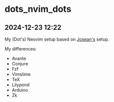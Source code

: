 # dots_nvim_dots

## 2024-12-23 12:22

My (Dot's) Neovim setup based on [Josean's](https://github.com/josean-dev) setup.

My differences:

- Avante
- Conjure
- Fzf
- Vimslime
- TeX
- Lilypond
- Arduino
- Zk
